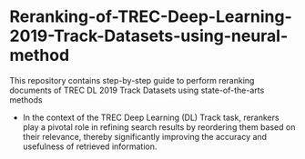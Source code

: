 # Reranking-of-TREC-Deep-Learning-2019-Track-Datasets-using-neural-method
This repository contains step-by-step guide to perform reranking documents of TREC DL 2019 Track Datasets using state-of-the-arts methods

* In the context of the TREC Deep Learning (DL) Track task, rerankers play a pivotal role in refining search results by reordering them based on their relevance, thereby significantly improving the accuracy and usefulness of retrieved information.
